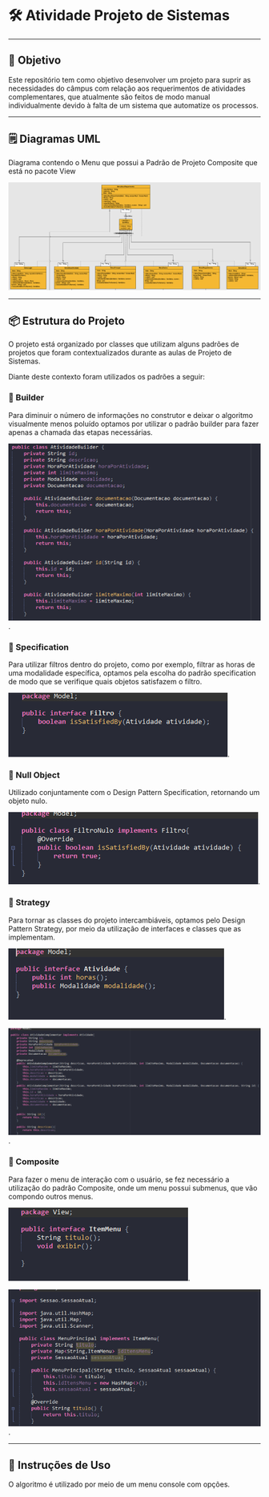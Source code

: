 # 🛠️ Atividade Projeto de Sistemas

---

## 🎯 Objetivo

Este repositório tem como objetivo desenvolver um projeto para suprir as necessidades do câmpus com relação aos requerimentos de atividades complementares, que atualmente são feitos de modo manual individualmente devido à falta de um sistema que automatize os processos.

---
## 🗒️​ Diagramas UML

Diagrama contendo o Menu que possui a Padrão de Projeto Composite que está no pacote View

![Image Alt](https://github.com/gabriel-mendes-silva/Gestao-de-Atividades-Complementares/blob/a099fd4545506a23ecca177483e7a3f7198db1ed/Menu..PNG)

---

## 📦 Estrutura do Projeto

O projeto está organizado por classes que utilizam alguns padrões de projetos que foram contextualizados durante as aulas de Projeto de Sistemas.

Diante deste contexto foram utilizados os padrões a seguir:



### 🧱 Builder

Para diminuir o número de informações no construtor e deixar o algoritmo visualmente menos poluído optamos por utilizar o padrão builder para fazer apenas a chamada das etapas necessárias.

 ![Image Alt](https://github.com/gabriel-mendes-silva/Gestao-de-Atividades-Complementares/blob/bd9876c26efb77bdaea0dcc6c4b8fcadf0aeb3dc/Builder.png).



### 🧮 Specification

Para utilizar filtros dentro do projeto, como por exemplo, filtrar as horas de uma modalidade específica, optamos pela escolha do padrão specification de modo que se verifique quais objetos satisfazem o filtro.

![Image Alt](https://github.com/gabriel-mendes-silva/Gestao-de-Atividades-Complementares/blob/231b52e9eb2afce1d3645d21a6a7d8dda47661f2/Specification.png).


### 🚫 Null Object

Utilizado conjuntamente com o Design Pattern Specification, retornando um objeto nulo.

![Image Alt](https://github.com/gabriel-mendes-silva/Gestao-de-Atividades-Complementares/blob/231b52e9eb2afce1d3645d21a6a7d8dda47661f2/Null%20Object.png).


### 🔁 Strategy

Para tornar as classes do projeto intercambiáveis, optamos pelo Design Pattern Strategy, por meio da utilização de interfaces e classes que as implementam.


![Image Alt](https://github.com/gabriel-mendes-silva/Gestao-de-Atividades-Complementares/blob/231b52e9eb2afce1d3645d21a6a7d8dda47661f2/Strategy1.png).

![Image Alt](https://github.com/gabriel-mendes-silva/Gestao-de-Atividades-Complementares/blob/231b52e9eb2afce1d3645d21a6a7d8dda47661f2/Strategy2.png).

### 🧩 Composite

Para fazer o menu de interação com o usuário, se fez necessário a utilização do padrão Composite, onde um menu possui submenus, que vão compondo outros menus.

![Image Alt](https://github.com/gabriel-mendes-silva/Gestao-de-Atividades-Complementares/blob/231b52e9eb2afce1d3645d21a6a7d8dda47661f2/Composite.png).

![Image Alt](https://github.com/gabriel-mendes-silva/Gestao-de-Atividades-Complementares/blob/231b52e9eb2afce1d3645d21a6a7d8dda47661f2/Composite2.png).

---

## 📖 Instruções de Uso

O algoritmo é utilizado por meio de um menu console com opções.

